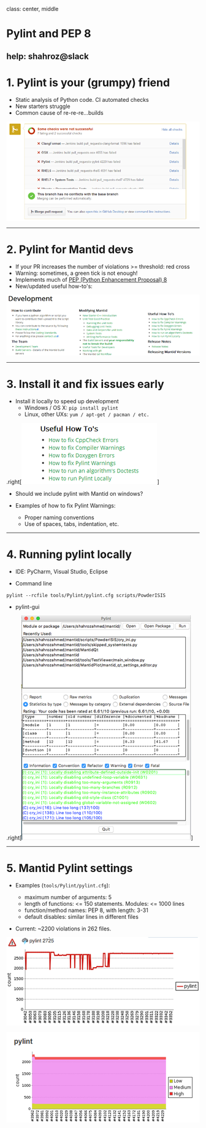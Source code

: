 
class: center, middle

# Pylint and PEP 8

help: shahroz@slack
---

# 1. Pylint is your (grumpy) friend

* Static analysis of Python code. CI automated checks
* New starters struggle
* Common cause of re-re-re...builds

![Default-aligned image](github_ci_pylint_red_cross.png)

---

# 2. Pylint for Mantid devs

* If your PR increases the number of violations >= threshold: red cross
* Warning: sometimes, a green tick is not enough!
* Implements much of [PEP (Python Enhancement Proposal) 8](https://www.python.org/dev/peps/pep-0008/)
* New/updated useful how-to's:

![devdoc](doc_development_cut_70.png)


---


# 3. Install it and fix issues early

* Install it locally to speed up development
  - Windows / OS X: `pip install pylint`
  - Linux, other UXs: `yum / apt-get / pacman / etc.`

.right[![width](doc_howtos.png)]
  
* Should we include pylint with Mantid on windows?

* Examples of how to fix Pylint Warnings:

  - Proper naming conventions
  - Use of spaces, tabs, indentation, etc.

---

# 4. Running pylint locally

* IDE: PyCharm, Visual Studio, Eclipse

* Command line
```
pylint --rcfile tools/Pylint/pylint.cfg scripts/PowderISIS
```

* pylint-gui

.right[![width](pylint_gui_shot.png)]

---

# 5. Mantid Pylint settings

* Examples (`tools/Pylint/pylint.cfg`):
  - maximum number of arguments: 5
  - length of functions: <= 150 statements. Modules: <= 1000 lines
  - function/method names: PEP 8, with length: 3-31
  - default disables: similar lines in different files

* Current: ~2200 violations in 262 files.

![pylint_graph_old](pylint_graph_old.png)

![pylint_graph](pylint_graph.png)


